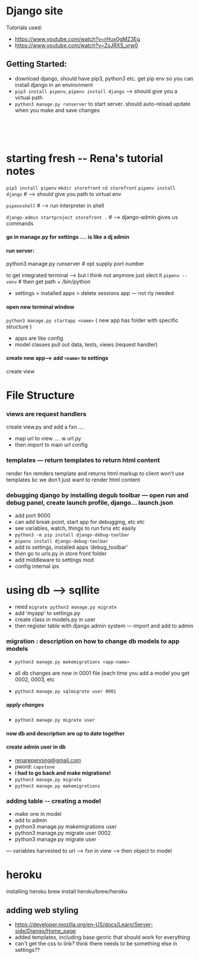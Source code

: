 # Django site

Tutorials used:
- https://www.youtube.com/watch?v=rHux0gMZ3Eg
- https://www.youtube.com/watch?v=ZsJRXS_vrw0

## Getting Started: 
- download django, should have pip3, python3 etc. get pip env so you can install django in an environment
- `pip3 install pipenv`, `pipenv install django` --> should give you a virtual path
- `python3 manage.py runserver` to start server. should auto-reload update when you make and save changes

<br>
<br>
<br> 


# starting fresh -- Rena's tutorial notes
`pip3 install pipenv`
`mkdir storefront`
`cd storefront`
`pipenv install django` # —> should give you path to virtual env

`pipenvshell` # —> run interpreter in shell

`django-admin startproject storefront .` #  —> django-admin gives us commands

#### go in manage.py for settings …. is like a dj admin

#### run server: 
python3 manage.py runserver # opt supply port number

to get integrated terminal —> but i think not anymore just slect it
`pipenv --venv` # then get path + /bin/python

- settings > installed apps > delete sessions app — not rly needed 

#### open new terminal window
`python3 manage.py startapp <name>` ( new app has folder with specific structure  )
- apps are like config
- model classes pull out data, tests, views (request handler)

#### create new app—> add `<name>` to settings
create view

# File Structure
### views are request handlers
create view.py and add a fxn ….

-  map url to view …. w url.py
-  then import to main url config

### templates — return templates to return html content
render fxn remders template and returns html markup to client
won’t use templates bc we don’t just want to render html content

### debugging django by installing degub toolbar  — open run and debug panel, create launch profile, django… launch.json
- add port  9000
- can add break point, start app for debugging, etc etc
- see variables, watch, things to run fxns etc easily
- `python3 -m pip install django-debug-toolbar`
- `pipenv install django-debug-toolbar`
- add to settings, installed apps ‘debug_toolbar’
- then go to urls.py in store front folder
- add middleware to settings mod
- config internal ips

# using db -->  sqllite
- need `migrate python3 manage.py migrate`
- add 'myapp' to settings.py
- create class in models.py in user
- then register table with django admin system
— import and add to admin

### migration : description on how to change db models to app models
- `python3 manage.py makemigrations <app-name>`
- all db changes are now in 0001 file (each time you add a model you get 0002, 0003, etc



- `python3 manage.py sqlmigrate user 0001`
##### apply changes
- `python3 manage.py migrate user`
#### now db and description are up to date together

#### create admin user in db
- renarepenning@gmail.com
- pword: `capstone`
- **i had to go back and make migrations!**
- `python3 manage.py migrate`
- `python3 manage.py makemigrations`

### adding table -- creating a model
- make one in  model
- add to admin
- python3 manage.py makemigrations user
- python3 manage.py migrate user 0002
- python3 manage.py migrate user

— variables harvested to url —> fxn in view —> then object to model 


# heroku
installing heroku brew install heroku/brew/heroku

## adding web styling
- https://developer.mozilla.org/en-US/docs/Learn/Server-side/Django/Home_page
- added templates, including base genric that should work for everything
- can't get the css to link? think there needs to be something else in settings??
